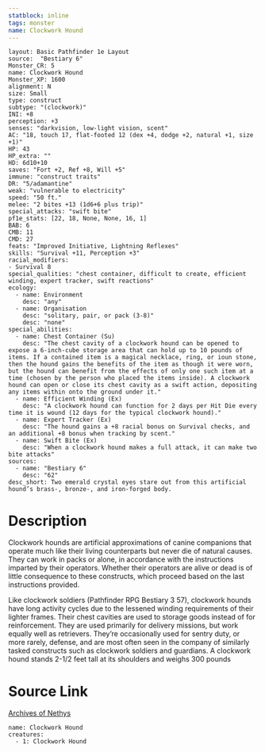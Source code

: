 ```yaml
---
statblock: inline
tags: monster
name: Clockwork Hound
---
```

```statblock
layout: Basic Pathfinder 1e Layout
source:  "Bestiary 6"
Monster_CR: 5
name: Clockwork Hound
Monster_XP: 1600
alignment: N
size: Small
type: construct
subtype: "(clockwork)"
INI: +8
perception: +3
senses: "darkvision, low-light vision, scent"
AC: "18, touch 17, flat-footed 12 (dex +4, dodge +2, natural +1, size +1)"
HP: 43
HP_extra: ""
HD: 6d10+10
saves: "Fort +2, Ref +8, Will +5"
immune: "construct traits"
DR: "5/adamantine"
weak: "vulnerable to electricity"
speed: "50 ft."
melee: "2 bites +13 (1d6+6 plus trip)"
special_attacks: "swift bite"
pf1e_stats: [22, 18, None, None, 16, 1]
BAB: 6
CMB: 11
CMD: 27
feats: "Improved Initiative, Lightning Reflexes"
skills: "Survival +11, Perception +3"
racial_modifiers:
- Survival 8
special_qualities: "chest container, difficult to create, efficient winding, expert tracker, swift reactions"
ecology:
  - name: Environment
    desc: "any"
  - name: Organisation
    desc: "solitary, pair, or pack (3-8)"
    desc: "none"
special_abilities:
  - name: Chest Container (Su)
    desc: "The chest cavity of a clockwork hound can be opened to expose a 6-inch-cube storage area that can hold up to 10 pounds of items. If a contained item is a magical necklace, ring, or ioun stone, then the hound gains the benefits of the item as though it were worn, but the hound can benefit from the effects of only one such item at a time (chosen by the person who placed the items inside). A clockwork hound can open or close its chest cavity as a swift action, depositing any items within onto the ground under it."
  - name: Efficient Winding (Ex)
    desc: "A clockwork hound can function for 2 days per Hit Die every time it is wound (12 days for the typical clockwork hound)."
  - name: Expert Tracker (Ex)
    desc: "The hound gains a +8 racial bonus on Survival checks, and an additional +8 bonus when tracking by scent."
  - name: Swift Bite (Ex)
    desc: "When a clockwork hound makes a full attack, it can make two bite attacks"
sources:
  - name: "Bestiary 6"
    desc: "62"
desc_short: Two emerald crystal eyes stare out from this artificial hound’s brass-, bronze-, and iron-forged body.
```
# Description
Clockwork hounds are artificial approximations of canine companions that operate much like their living counterparts but never die of natural causes. They can work in packs or alone, in accordance with the instructions imparted by their operators. Whether their operators are alive or dead is of little consequence to these constructs, which proceed based on the last instructions provided. 

Like clockwork soldiers (Pathfinder RPG Bestiary 3 57), clockwork hounds have long activity cycles due to the lessened winding requirements of their lighter frames. Their chest cavities are used to storage goods instead of for reinforcement. They are used primarily for delivery missions, but work equally well as retrievers. They’re occasionally used for sentry duty, or more rarely, defense, and are most often seen in the company of similarly tasked constructs such as clockwork soldiers and guardians. A clockwork hound stands 2-1/2 feet tall at its shoulders and weighs 300 pounds
# Source Link
[Archives of Nethys](https://aonprd.com/MonsterDisplay.aspx?ItemName=Clockwork%20Hound)
```encounter-table
name: Clockwork Hound
creatures:
  - 1: Clockwork Hound
```
